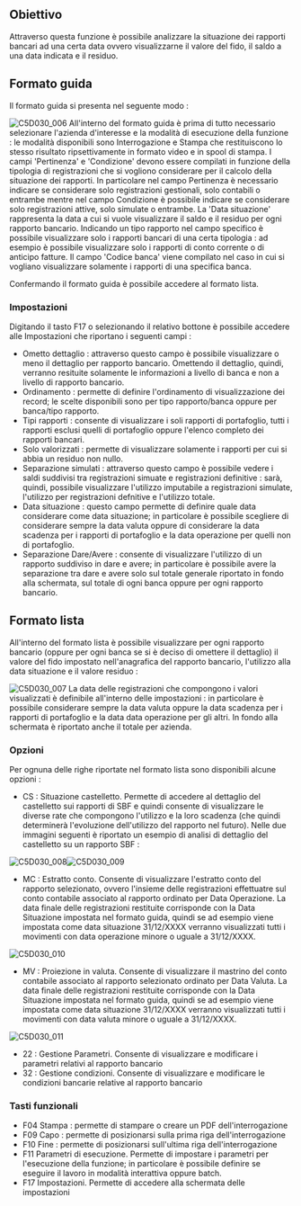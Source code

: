 ## Obiettivo
Attraverso questa funzione è possibile analizzare la situazione dei rapporti bancari ad una certa data ovvero visualizzarne il valore del fido, il saldo a una data indicata e il residuo.

## Formato guida
Il formato guida si presenta nel seguente modo : 

![C5D030_006](http://localhost:3000/immagini/MBDOC_OGG-P_C5NOXC0/C5D030_006.png)
All'interno del formato guida è prima di tutto necessario selezionare l'azienda d'interesse e la modalità di esecuzione della funzione :  le modalità disponibili sono Interrogazione e Stampa che restituiscono lo stesso risultato ripsettivamente in formato video e in spool di stampa.
I campi 'Pertinenza' e 'Condizione' devono essere compilati in funzione della tipologia di registrazioni che si vogliono considerare per il calcolo della situazione dei rapporti. In particolare nel campo Pertinenza è necessario indicare se considerare solo registrazioni gestionali, solo contabili o entrambe mentre nel campo Condizione è possibile indicare se considerare solo registrazioni attive, solo simulate o entrambe.
La 'Data situazione' rappresenta la data a cui si vuole visualizzare il saldo e il residuo per ogni rapporto bancario.
Indicando un tipo rapporto nel campo specifico è possibile visualizzare solo i rapporti bancari di una certa tipologia :  ad esempio è possibile visualizzare solo i rapporti di conto corrente o di anticipo fatture.
Il campo 'Codice banca' viene compilato nel caso in cui si vogliano visualizzare solamente i rapporti di una specifica banca.

Confermando il formato guida è possibile accedere al formato lista.

### Impostazioni
Digitando il tasto F17 o selezionando il relativo bottone è possibile accedere alle Impostazioni che riportano i seguenti campi : 
 * Ometto dettaglio :  attraverso questo campo è possibile visualizzare o meno il dettaglio per rapporto bancario. Omettendo il dettaglio, quindi, verranno resituite solamente le informazioni a livello di banca e non a livello di rapporto bancario.
 * Ordinamento :  permette di definire l'ordinamento di visualizzazione dei record; le scelte disponibili sono per tipo rapporto/banca oppure per banca/tipo rapporto.
 * Tipi rapporti :  consente di visualizzare i soli rapporti di portafoglio, tutti i rapporti esclusi quelli di portafoglio oppure l'elenco completo dei rapporti bancari.
 * Solo valorizzati :  permette di visualizzare solamente i rapporti per cui si abbia un residuo non nullo.
 * Separazione simulati :  attraverso questo campo è possibile vedere i saldi suddivisi tra registrazioni simuate e registrazioni definitive :  sarà, quindi, possibile visualizzare l'utilizzo imputabile a registrazioni simulate, l'utilizzo per registrazioni defnitive e l'utilizzo totale.
 * Data situazione :  questo campo permette di definire quale data considerare come data situazione; in particolare è possibile scegliere di considerare sempre la data valuta oppure di considerare la data scadenza per i rapporti di portafoglio e la data operazione per quelli non di portafoglio.
 * Separazione Dare/Avere :  consente di visualizzare l'utilizzo di un rapporto suddiviso in dare e avere; in particolare è possibile avere la separazione tra dare e avere solo sul totale generale riportato in fondo alla schermata, sul totale di ogni banca oppure per ogni rapporto bancario.


## Formato lista
All'interno del formato lista è possibile visualizzare per ogni rapporto bancario (oppure per ogni banca se si è deciso di omettere il dettaglio) il valore del fido impostato nell'anagrafica del rapporto bancario, l'utilizzo alla data situazione e il valore residuo : 

![C5D030_007](http://localhost:3000/immagini/MBDOC_OGG-P_C5NOXC0/C5D030_007.png)
La data delle registrazioni che compongono i valori visualizzati è definibile all'interno delle impostazioni :  in particolare è possibile considerare sempre la data valuta oppure la data scadenza per i rapporti di portafoglio e la data data operazione per gli altri.
In fondo alla schermata è riportato anche il totale per azienda.

### Opzioni
Per ognuna delle righe riportate nel formato lista sono disponibili alcune opzioni : 

 - CS :  Situazione castelletto. Permette di accedere al dettaglio del castelletto sui rapporti di SBF e quindi consente di visualizzare le diverse rate che compongono l'utilizzo e la loro scadenza (che quindi determinerà l'evoluzione dell'utilizzo del rapporto nel futuro). Nelle due immagini seguenti è riportato un esempio di analisi di dettaglio del castelletto su un rapporto SBF : 


![C5D030_008](http://localhost:3000/immagini/MBDOC_OGG-P_C5NOXC0/C5D030_008.png)![C5D030_009](http://localhost:3000/immagini/MBDOC_OGG-P_C5NOXC0/C5D030_009.png)

 - MC :  Estratto conto. Consente di visualizzare l'estratto conto del rapporto selezionato, ovvero l'insieme delle registrazioni effettuatre sul conto contabile associato al rapporto ordinato per Data Operazione. La data finale delle registrazioni restituite corrisponde con la Data Situazione impostata nel formato guida, quindi se ad esempio viene impostata come data situazione 31/12/XXXX verranno visualizzati tutti i movimenti con data operazione minore o uguale a 31/12/XXXX.


![C5D030_010](http://localhost:3000/immagini/MBDOC_OGG-P_C5NOXC0/C5D030_010.png)

 - MV :  Proiezione in valuta. Consente di visualizzare il mastrino del conto contabile associato al rapporto selezionato ordinato per Data Valuta. La data finale delle registrazioni restituite corrisponde con la Data Situazione impostata nel formato guida, quindi se ad esempio viene impostata come data situazione 31/12/XXXX verranno visualizzati tutti i movimenti con data valuta minore o uguale a 31/12/XXXX.


![C5D030_011](http://localhost:3000/immagini/MBDOC_OGG-P_C5NOXC0/C5D030_011.png)
 - 22 :  Gestione Parametri. Consente di visualizzare e modificare i parametri relativi al rapporto bancario
 - 32 :  Gestione condizioni. Consente di visualizzare e modificare le condizioni bancarie relative al rapporto bancario


### Tasti funzionali

- F04 Stampa :  permette di stampare o creare un PDF dell'interrogazione
- F09 Capo :  permette di posizionarsi sulla prima riga dell'interrogazione
- F10 Fine :  permette di posizionarsi sull'ultima riga dell'interrogazione
- F11 Parametri di esecuzione. Permette di impostare i parametri per l'esecuzione della funzione; in particolare è possibile definire se eseguire il lavoro in modalità interattiva oppure batch.
- F17 Impostazioni. Permette di accedere alla schermata delle impostazioni

